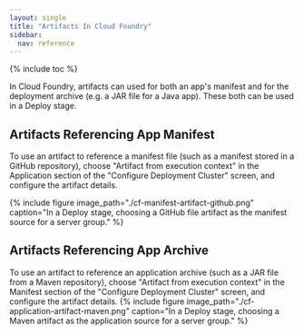 ```yaml
---
layout: single
title: "Artifacts In Cloud Foundry"
sidebar:
  nav: reference
---
```


{% include toc %}

In Cloud Foundry, artifacts can used for both an app's manifest and for the deployment archive (e.g. a JAR file for a Java app). These both can be used in a Deploy stage.

## Artifacts Referencing App Manifest

To use an artifact to reference a manifest file (such as a manifest stored in a GitHub repository), choose "Artifact from execution context" in the Application section of the "Configure Deployment Cluster" screen, and configure the artifact details.

{%
  include
  figure
  image_path="./cf-manifest-artifact-github.png"
  caption="In a Deploy stage, choosing a GitHub file artifact as the manifest source for a server group."
%}

## Artifacts Referencing App Archive

To use an artifact to reference an application archive (such as a JAR file from a Maven repository), choose "Artifact from execution context" in the Manifest section of the "Configure Deployment Cluster" screen, and configure the artifact details.
{%
  include
  figure
  image_path="./cf-application-artifact-maven.png"
  caption="In a Deploy stage, choosing a Maven artifact as the application source for a server group."
%}
